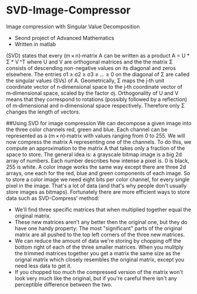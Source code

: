 # SVD-Image-Compressor
Image compression with Singular Value Decomposition
- Seond project of Advanced Mathematics
- Written in matlab

(SVD) states that every (m × n)‑matrix A can be written as a product
A = U * Σ * V ^T
where U and V are orthogonal matrices and the the matrix Σ consists of descending non-negative values on its diagonal and zeros elsewhere. The entries σ1 ≥ σ2 ≥ σ3 ≥ … ≥ 0 on the diagonal of Σ are called the singular values (SVs) of A. Geometrically, Σ maps the j‑th unit coordinate vector of n‑dimensional space to the j‑th coordinate vector of m‑dimensional space, scaled by the factor σj. Orthogonality of U and V means that they correspond to rotations (possibly followed by a reflection) of m‑dimensional and n‑dimensional space respectively. Therefore only Σ changes the length of vectors.

##Using SVD for image compression
We can decompose a given image into the three color channels red, green and blue. Each channel can be represented as a (m × n)‑matrix with values ranging from 0 to 255. We will now compress the matrix A representing one of the channels.
To do this, we compute an approximation to the matrix A that takes only a fraction of the space to store.
The general idea is: a grayscale bitmap image is a big 2d array of numbers. Each number describes how intense a pixel is. 0 is black, 255 is white. A color image works the same way except there are three 2d arrays, one each for the red, blue and green components of each image. So to store a color image we need eight bits per color channel, for every single pixel in the image. That's a lot of data (and that's why people don't usually store images as bitmaps). Fortunately there are more efficient ways to store data such as SVD-Compress' method:

 - We'll find three specific matrices that when multiplied together equal the original matrix.
 - These new matrices aren't any better then the original one, but they do have one handy property: The most "significant" parts of the original matrix are all pushed to the top left corners of the three new matrices.
- We can reduce the amount of data we're storing by chopping off the bottom right of each of the three smaller matrices. When you mulitply the trimmed matrices together you get a matrix the same size as the orignal matrix which closely resembles the original matrix, except you need less data to get it.
 - If you chopped too much the compressed version of the matrix won't look very much like the original, but if you're careful there isn't any perceptible difference between the two.
